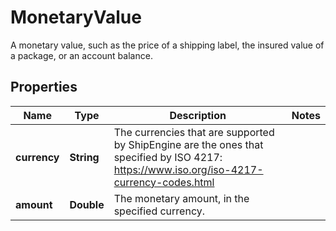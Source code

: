 

# MonetaryValue

A monetary value, such as the price of a shipping label, the insured value of a package, or an account balance. 

## Properties

| Name | Type | Description | Notes |
|------------ | ------------- | ------------- | -------------|
|**currency** | **String** | The currencies that are supported by ShipEngine are the ones that specified by ISO 4217: https://www.iso.org/iso-4217-currency-codes.html  |  |
|**amount** | **Double** | The monetary amount, in the specified currency. |  |



